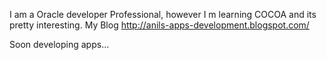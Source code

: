 I am a Oracle developer Professional, however I m learning COCOA and its pretty interesting.
My Blog http://anils-apps-development.blogspot.com/ 

Soon developing apps...